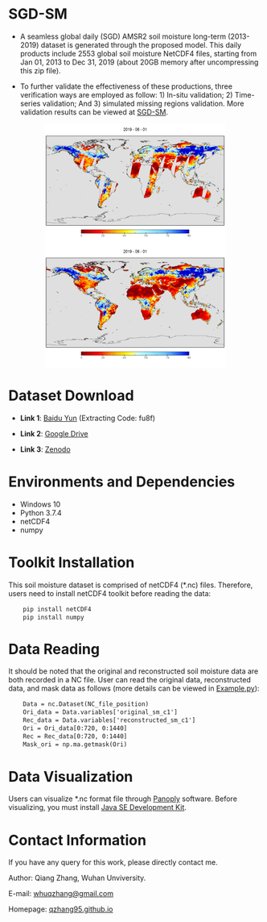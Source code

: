 # SGD-SM
* A seamless global daily (SGD) AMSR2 soil moisture long-term (2013-2019) dataset is generated through the proposed model. This daily products include 2553 global soil moisture NetCDF4 files, starting from Jan 01, 2013 to Dec 31, 2019 (about 20GB memory after uncompressing this zip file).

* To further validate the effectiveness of these productions, three verification ways are employed as follow: 1) In-situ validation; 2) Time-series validation; And 3) simulated missing regions validation. More validation results can be viewed at [SGD-SM](https://qzhang95.github.io/Projects/Global-Daily-Seamless-AMSR2/).

<div align=center><img src="./figures/ori.gif" align=center width="360px"/><img src="./figures/rec.gif" align=center width="360px"/></div>



# Dataset Download

* **Link 1**: [Baidu Yun](https://pan.baidu.com/s/1SGdKmfgUgUBmcWse-cDsWg) (Extracting Code: fu8f)

* **Link 2**: [Google Drive](https://drive.google.com/file/d/1pGoX12Va3k6o9ybIMBjpDDHLbcUShM1P/view?usp=sharing)

* **Link 3**: [Zenodo](http://doi.org/10.5281/zenodo.4417458)


# Environments and Dependencies
* Windows 10
* Python 3.7.4
* netCDF4
* numpy


# Toolkit Installation
This soil moisture dataset is comprised of netCDF4 (\*.nc) files. Therefore, users need to install netCDF4 toolkit before reading the data:
```
    pip install netCDF4
    pip install numpy
```

# Data Reading
It should be noted that the original and reconstructed soil moisture data are both recorded in a NC file. 
User can read the original data, reconstructed data, and mask data as follows (more details can be viewed in [Example.py](Example.py)):
```
    Data = nc.Dataset(NC_file_position)
    Ori_data = Data.variables['original_sm_c1']
    Rec_data = Data.variables['reconstructed_sm_c1']
    Ori = Ori_data[0:720, 0:1440]
    Rec = Rec_data[0:720, 0:1440]
    Mask_ori = np.ma.getmask(Ori)
```



# Data Visualization
Users can visualize \*.nc format file through [Panoply](https://www.giss.nasa.gov/tools/panoply/download/) software. Before visualizing, you must install [Java SE Development Kit](https://www.oracle.com/java/technologies/javase/javase-jdk8-downloads.html).


# Contact Information
If you have any query for this work, please directly contact me.

Author: Qiang Zhang, Wuhan Unviversity.

E-mail: whuqzhang@gmail.com

Homepage: [qzhang95.github.io](https://qzhang95.github.io/)

